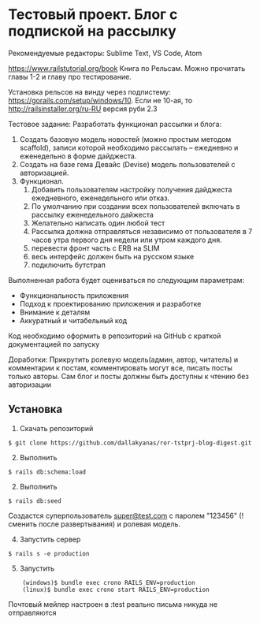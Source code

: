 # Тестовый проект. Блог с подпиской на рассылку

Рекомендуемые редакторы: Sublime Text, VS Code, Atom

https://www.railstutorial.org/book Книга по Рельсам. Можно прочитать главы 1-2 и главу про тестирование.

Установка рельсов на винду через подпистему: https://gorails.com/setup/windows/10. Если не 10-ая, то http://railsinstaller.org/ru-RU версия руби 2.3

Тестовое задание:
Разработать функционал рассылки и блога:

1. Создать базовую модель новостей (можно простым методом scaffold), записи которой необходимо рассылать – ежедневно и еженедельно в форме дайджеста.
2. Создать на базе гема Девайс (Devise) модель пользователей с авторизацией.
3. Функционал.
   1. Добавить пользователям настройку получения дайджеста ежедневного, еженедельного или отказ.
   2. По умолчанию при создании всех пользователей включать в рассылку еженедельного дайжеста
   3. Желательно написать один любой тест
   4. Рассылка должна отправляться независимо от пользователя в 7 часов утра первого дня недели или утром
каждого дня.
   5. перевести фронт часть с ERB на SLIM
   6. весь интерфейс должен быть на русском языке
   7. подключить бутстрап

Выполненная работа будет оцениваться по следующим параметрам:
* Функциональность приложения
* Подход к проектированию приложения и разработке
* Внимание к деталям
* Аккуратный и читабельный код

Код необходимо оформить в репозиторий на GitHub с краткой документацией по запуску

Доработки: Прикрутить ролевую модель(админ, автор, читатель) и комментарии к постам, комментировать могут все, писать посты только авторы. Сам блог и посты должны быть доступны к чтению без авторизации

## Установка

1. Скачать репозиторий
```
$ git clone https://github.com/dallakyanas/ror-tstprj-blog-digest.git
```
2. Выполнить
```
$ rails db:schema:load
```

2. Выполнить
```
$ rails db:seed
```
Создастся суперпользователь super@test.com с паролем "123456" (! сменить после развертывания) и ролевая модель.

4. Запустить сервер
```
$ rails s -e production
```
5. Запустить
```
    (windows)$ bundle exec crono RAILS_ENV=production
    (linux)$ bundle exec crono start RAILS_ENV=production
```

Почтовый мейлер настроен в :test реально письма никуда не отправляются
